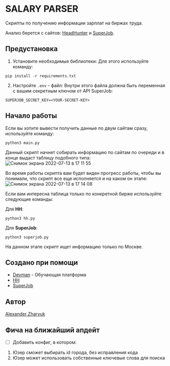 # SALARY PARSER

Скрипты по получению информации зарплат на биржах труда.

Анализ берется с сайтов: [HeadHunter](https://hh.ru/) и [SuperJob](https://www.superjob.ru/).


## Предустановка
1. Установите необходимые библиотеки:
Для этого используйте команду:
```shell
pip install -r requirements.txt
```
2. Настройте `.env` - файл:
Внутри этого файла должна быть переменная с вашим секретным ключом от API SuperJob:
```
SUPERJOB_SECRET_KEY=<YOUR-SECRET-KEY>
```

## Начало работы
Если вы хотите вывести получить данные по двум сайтам сразу, используйте команду:
```shell
python3 main.py
```
Данный скрипт начнет собирать информацию по сайтам по очереди и в конце выдаст таблицу подобного типа:
![Снимок экрана 2022-07-13 в 17 11 55](https://user-images.githubusercontent.com/103115934/178754677-2d17d496-2f11-4b73-84b8-545e01b036c0.png)

Во время работы скрипта вам будет виден прогресс работы, чтобы вы понимали, что скрипт все еще исполняется и на каком он этапе:
![Снимок экрана 2022-07-13 в 17 14 08](https://user-images.githubusercontent.com/103115934/178755205-6a76f432-055a-4464-a911-e83a2b8da245.png)

Если вам интересна таблица только по конкретной бирже используйте следующие команды:

Для **HH**:
```shell
python3 hh.py
```

Для **SuperJob**:
```shell
python3 superjob.py
```

На данном этапе скрипт ищет информацию только по Москве.

## Создано при помощи
* [Devman](https://dvmn.org/) - Обучающая платформа
* [HH](https://hh.ru/)
* [SuperJob](https://www.superjob.ru/)

## Автор
[Alexander Zharyuk](https://github.com/AlexanderZharyuk/)

## Фича на ближайший апдейт
- [ ] Добавить конфиг, в котором:
1. Юзер сможет выбирать id города, без исправления кода
2. Юзер может использовать собственные ключевые слова для поиска

